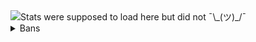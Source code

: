 <img align="center" src="https://github-readme-stats.vercel.app/api?username=xKiraiChan&show_icons=true&include_all_commits=true&show_icons=true&title_color=fff&icon_color=303030&text_color=fff&bg_color=303030&hide_border=false" alt="Stats were supposed to load here but did not ¯\_(ツ)_/¯" />

<details>
  <summary>Bans</summary>
  
  **My end goal is to have every possible ban reason**
  
  If you know any reasons not on this list, please make a merge request or DM me. 
  * [X] Ban evasion
    * [ ] Continued
  * [X] Malicious behaviour
    * [ ] Continued
  * [X] Harassment
  * [X] Use of hateful avatars
  * [ ] Creation of content with malicious crashing effects
  * [X] Violations of the VRChat Terms of Service
  * [ ] Malicious client development
  * [ ] Trying to ERP with Tupper
</details>
